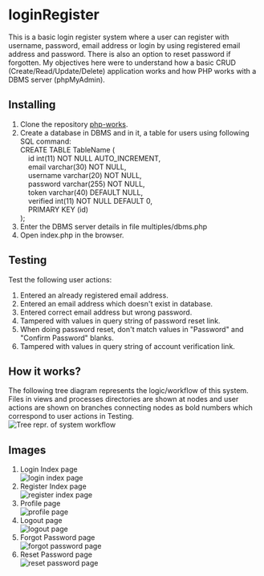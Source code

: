 # loginRegister

This is a basic login register system where a user can register with username, password, email address or login by using registered email address and password. There is also an option to reset password if forgotten. My objectives here were to understand how a basic CRUD (Create/Read/Update/Delete) application works and how PHP works with a DBMS server (phpMyAdmin).

## Installing

1. Clone the repository [php-works](https://github.com/apooravc/php-works).
2. Create a database in DBMS and in it, a table for users using following SQL command:<br>
CREATE TABLE TableName (<br>
&nbsp;&nbsp;&nbsp;&nbsp;id int(11) NOT NULL AUTO_INCREMENT,<br>
&nbsp;&nbsp;&nbsp;&nbsp;email varchar(30) NOT NULL,<br>
&nbsp;&nbsp;&nbsp;&nbsp;username varchar(20) NOT NULL,<br>
&nbsp;&nbsp;&nbsp;&nbsp;password varchar(255) NOT NULL,<br>
&nbsp;&nbsp;&nbsp;&nbsp;token varchar(40) DEFAULT NULL,<br>
&nbsp;&nbsp;&nbsp;&nbsp;verified int(11) NOT NULL DEFAULT 0,<br>
&nbsp;&nbsp;&nbsp;&nbsp;PRIMARY KEY (id)<br>
);<br>
3. Enter the DBMS server details in file multiples/dbms.php
4. Open index.php in the browser.

## Testing

Test the following user actions:
1. Entered an already registered email address.
2. Entered an email address which doesn't exist in database.
3. Entered correct email address but wrong password.
4. Tampered with values in query string of password reset link.
5. When doing password reset, don't match values in "Password" and "Confirm Password" blanks.
6. Tampered with values in query string of account verification link.


## How it works?

The following tree diagram represents the logic/workflow of this system. Files in views and processes directories are shown at nodes and user actions are shown on branches connecting nodes as bold numbers which correspond to user actions in Testing.
<br />
![Tree repr. of system workflow](assets/images/workflow.jpeg)

## Images

1. Login Index page <br />
![login index page](assets/images/login.JPG)
2. Register Index page <br />
![register index page](assets/images/register.JPG)
3. Profile page <br />
![profile page](assets/images/profile.JPG)
4. Logout page <br />
![logout page](assets/images/logout.JPG)
5. Forgot Password page <br />
![forgot password page](assets/images/forgot.JPG)
6. Reset Password page <br />
![reset password page](assets/images/reset.JPG)


